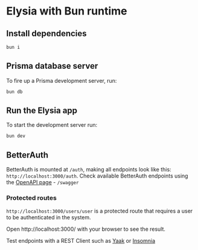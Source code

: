 # Elysia with Bun runtime

## Install dependencies
```bash
bun i
```

## Prisma database server
To fire up a Prisma development server, run:
```bash
bun db
```

## Run the Elysia app
To start the development server run:
```bash
bun dev
```

## BetterAuth
BetterAuth is mounted at `/auth`, making all endpoints look like this: `http://localhost:3000/auth`.
Check available BetterAuth endpoints using the [OpenAPI page](http://localhost:3000/swagger) -  `/swagger`

### Protected routes
`http://localhost:3000/users/user` is a protected route that requires a user to be authenticated in the system.

Open http://localhost:3000/ with your browser to see the result.

Test endpoints with a REST Client such as [Yaak](https://yaak.app) or [Insomnia](https://insomnia.rest)

